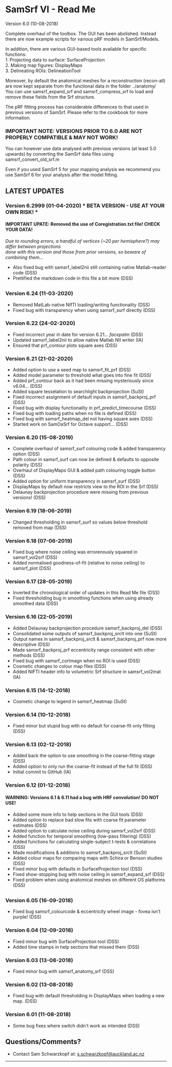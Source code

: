 # SamSrf VI - Read Me
Version 6.0 (10-08-2018)

Complete overhaul of the toolbox. The GUI has been abolished. Instead there are now example scripts for various pRF models in SamSrf/Models. 

In addition, there are various GUI-based tools available for specific functions:  
    1. Projecting data to surface:  SurfaceProjection  
    2. Making map figures:          DisplayMaps  
    3. Delineating ROIs:            DelineationTool  

Moreover, by default the anatomical meshes for a reconstruction (recon-all) are now kept separate from the functional data in the folder ../anatomy/  
You can use samsrf_expand_srf and samsrf_compress_srf to load and remove these fields from the Srf structure.  

The pRF fitting process has considerable differences to that used in previous versions of SamSrf. Please refer to the cookbook for more information.  

### IMPORTANT NOTE: VERSIONS PRIOR TO 6.0 ARE NOT PROPERLY COMPATIBLE & MAY NOT WORK!  

You can however use data analysed with previous versions (at least 5.0 upwards) by converting the SamSrf data files using samsrf_convert_old_srf.m  

Even if you used SamSrf 5 for your mapping analysis we recommend you use SamSrf 6 for your analysis after the model fitting.  

## LATEST UPDATES 

### Version 6.2999 (01-04-2020) * BETA VERSION - USE AT YOUR OWN RISK! * 
#### IMPORTANT UPATE: Removed the use of Coregistration.txt file! CHECK YOUR DATA!  
*Due to rounding errors, a handful of vertices (~20 per hemisphere?) may differ between projections  
done with this version and those from prior versions, so beware of combining them...*  
- Also fixed bug with samsrf_label2nii still containing native Matlab-reader code (DSS)  
- Prettified the markdown code in this file a bit more (DSS)  

##

### Version 6.24 (11-03-2020)
- Removed MatLab-native NIfTI loading/writing functionality (DSS)  
- Fixed bug with transparency when using samsrf_surf directly (DSS) 

### Version 6.22 (24-02-2020)
- Fixed incorrect year in date for version 6.21... *facepalm* (DSS)  
- Updated samsrf_label2nii to allow native Matlab NII writer (IA)  
- Ensured that prf_contour plots square axes (DSS)  

### Version 6.21 (21-02-2020)
- Added option to use a seed map to samsrf_fit_prf (DSS)  
- Added model parameter to threshold what goes into fine fit (DSS)  
- Added prf_contour back as it had been missing mysteriously since v6.04... (DSS)  
- Added square tesselation to searchlight backprojection (SuSt)  
- Fixed incorrect assignment of default inputs in samsrf_backproj_prf (DSS)  
- Fixed bug with display functionality in prf_predict_timecourse (DSS)  
- Fixed bug with loading paths when no file is defined (DSS)  
- Fixed bug with samsrf_heatmap_del not having square axes (DSS)  
- Started work on SamOaSrf for Octave support... (DSS)  

### Version 6.20 (15-08-2019)
- Complete overhaul of samsrf_surf colouring code & added transparency option (DSS)    
- Path colour in samsrf_surf can now be defined & defaults to opposite polarity (DSS)    
- Overhaul of DisplayMaps GUI & added path colouring toggle button (DSS)  
- Added option for uniform transparency in samsrf_surf (DSS)  
- DisplayMaps by default now restricts view to the ROI in the Srf (DSS)  
- Delaunay backprojection procedure were missing from previous versions! (DSS)  

### Version 6.19 (18-06-2019)
- Changed thresholding in samsrf_surf so values below threshold removed from map (DSS)  

### Version 6.18 (07-06-2019)
- Fixed bug where noise ceiling was errorenously squared in samsrf_vol2srf (DSS)  
- Added normalised goodness-of-fit (relative to noise ceiling) to samsrf_plot (DSS)  

### Version 6.17 (28-05-2019)
- Inverted the chronological order of updates in this Read Me file (DSS)  
- Fixed thresholding bug in smoothing functions when using already smoothed data (DSS)  

### Version 6.16 (22-05-2019) 
- Added Delaunay backprojection procedure samsrf_backproj_del (DSS)  
- Consolidated some outputs of samsrf_backproj_srclt into one (SuSt)  
- Output names in samsrf_backproj_srclt & samsrf_backproj_prf now more descriptive (DSS)  
- Made samsrf_backproj_prf eccentricity range consistent with other methods (DSS)  
- Fixed bug with samsrf_cortmagn when no ROI is used (DSS)  
- Cosmetic changes to colour map files (DSS)  
- Added NIFTI header info to volumetric Srf structure in samsrf_vol2mat (IA)  

### Version 6.15 (14-12-2018)
- Cosmetic change to legend in samsrf_heatmap (SuSt)  

### Version 6.14 (10-12-2018)  
- Fixed minor but stupid bug with no default for coarse-fit only fitting (DSS)  

### Version 6.13 (02-12-2018)  
- Added back the option to use smoothing in the coarse-fitting stage (DSS)  
- Added option to only run the coarse-fit instead of the full fit (DSS)  
- Initial commit to GitHub (IA)  

### Version 6.12 (01-12-2018)
#### WARNING: Versions 6.1 & 6.11 had a bug with HRF convolution! DO NOT USE!  
- Added some more info to help sections in the GUI tools (DSS)  
- Added option to replace bad slow fits with coarse fit parameter estimates (DSS)  
- Added option to calculate noise ceiling during samsrf_vol2srf (DSS)  
- Added function for temporal smoothing (low-pass filtering) (DSS)  
- Added functions for calculating single-subject t-tests & correlations (DSS)  
- Made modifications & additions to samsrf_backproj_srclt (SuSt)  
- Added colour maps for comparing maps with Schira or Benson studies (DSS)  
- Fixed minor bug with defaults in SurfaceProjection tool (DSS)  
- Fixed show-stopping bug with noise ceiling in samsrf_expand_srf (DSS)  
- Fixed problem when using anatomical meshes on different OS platforms (DSS)  

##

### Version 6.05 (16-09-2018) 
- Fixed bug samsrf_colourcode & eccentricity wheel image - fovea isn't purple! (DSS)  

### Version 6.04 (12-09-2018) 
- Fixed minor bug with SurfaceProjection tool (DSS)  
- Added time stamps in help sections that missed them (DSS)  

### Version 6.03 (13-08-2018)
- Fixed minor bug with samsrf_anatomy_srf (DSS)  

### Version 6.02 (13-08-2018)
- Fixed bug with default thresholding in DisplayMaps when loading a new map. (DSS)  

### Version 6.01 (11-08-2018)
- Some bug fixes where switch didn't work as intended (DSS)  

## Questions/Comments?
* Contact Sam Schwarzkopf at: s.schwarzkopf@auckland.ac.nz

------
